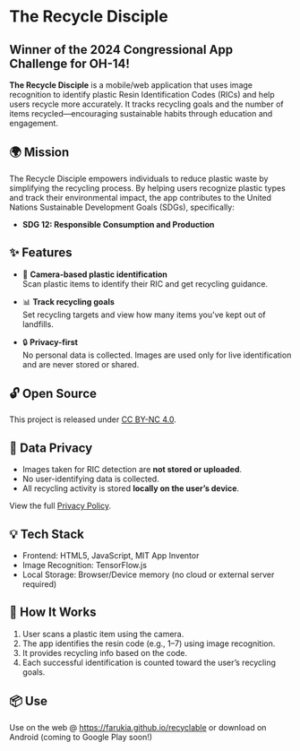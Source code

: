 # The Recycle Disciple
## Winner of the 2024 Congressional App Challenge for OH-14!

**The Recycle Disciple** is a mobile/web application that uses image recognition to identify plastic Resin Identification Codes (RICs) and help users recycle more accurately. It tracks recycling goals and the number of items recycled—encouraging sustainable habits through education and engagement.

## 🌍 Mission

The Recycle Disciple empowers individuals to reduce plastic waste by simplifying the recycling process. By helping users recognize plastic types and track their environmental impact, the app contributes to the United Nations Sustainable Development Goals (SDGs), specifically:

- **SDG 12: Responsible Consumption and Production**

## ✨ Features

- 📸 **Camera-based plastic identification**  
  Scan plastic items to identify their RIC and get recycling guidance.

- 📊 **Track recycling goals**  
  Set recycling targets and view how many items you've kept out of landfills.

- 🔒 **Privacy-first**  
  No personal data is collected. Images are used only for live identification and are never stored or shared.

## 🔓 Open Source

This project is released under [CC BY-NC 4.0](LICENSE).

## 💾 Data Privacy

- Images taken for RIC detection are **not stored or uploaded**.
- No user-identifying data is collected.
- All recycling activity is stored **locally on the user’s device**.

View the full [Privacy Policy](https://farukia.github.io/privacy.html).

## 💡 Tech Stack

- Frontend: HTML5, JavaScript, MIT App Inventor
- Image Recognition: TensorFlow.js
- Local Storage: Browser/Device memory (no cloud or external server required)

## 🧠 How It Works

1. User scans a plastic item using the camera.
2. The app identifies the resin code (e.g., 1–7) using image recognition.
3. It provides recycling info based on the code.
4. Each successful identification is counted toward the user’s recycling goals.

## 📦 Use
Use on the web @ https://farukia.github.io/recyclable or download on Android (coming to Google Play soon!)
